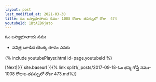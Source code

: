 ```yaml
---
layout: post
last_modified_at: 2021-03-30
title: ఓం బస్మాభూతాయ నమః- 1008 రోజుల తపస్సులో రోజు  474
youtubeId: 1BtAEB6jato
---
```

 
 
 ఓం బస్మాభూతాయ నమః  
 
 -  పవిత్ర బూడిద యొక్క రూపం ఎవరు 
 
  
 
  
 
 
 
 
 
 


{% include youtubePlayer.html id=page.youtubeId %}
 
[Next]({{ site.baseurl }}{% link  split1/_posts/2017-09-18-ఓం భస్మ గోప్త్రే నమః- 1008 రోజుల తపస్సులో రోజు  473.md%})
 
